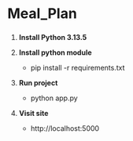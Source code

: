 # Meal_Plan

### 
1. **Install Python 3.13.5**

2. **Install python module**
  
   - pip install -r requirements.txt

3. **Run project**
   - python app.py

4. **Visit site**
   - http://localhost:5000
